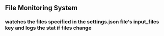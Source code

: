 ## File Monitoring System ##

### watches the files specified in the settings.json file's input_files key and logs the stat if files change ###
